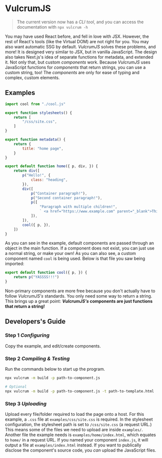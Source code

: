 # VulcrumJS

> The current version now has a *CLI tool*, and you can access the documentation with `npx vulcrum -h`

You may have used React before, and fell in love with JSX. However, the rest of React's tools (like the Virtual DOM) are not right for you. You may also want automatic SSG by default. *VulcrumJS* solves these problems, and more! It is designed very similar to JSX, but in vanilla JavaScript. The design also takes Next.js's idea of separate functions for metadata, and extended it. Not only that, but custom *components* work. Because *VulcrumJS* uses JavaScript functions for *components* that return strings, you can use a custom string, too! The *components* are only for ease of typing and complex, custom elements.

## Examples

```javascript
import cool from "./cool.js"

export function stylesheets() {
    return [
        "/css/site.css",
    ]
}

export function metadata() {
    return {
        title: "home page",
    }
}

export default function home({ p, div, }) {
    return div([
        p("Hello!", {
            class: "heading",
        }),
        div([
            p("Container paragraph!"),
            p("Second container paragraph!"),
            p([
                "Paragraph with multiple children!",
                ` <a href="https://www.example.com" parent="_blank">This is a link inside a paragraph!</a>`,
            ]),
        ]),
        cool({ p, }),
    ])
}
```

As you can see in the example, default components are passed through an object in the main function. If a component does not exist, you can just use a normal string, or make your own! As you can also see, a custom component named `cool` is being used. Below is that file you saw being imported:

```javascript
export default function cool({ p, }) {
    return p("YASSSS!!!")
}
```

Non-primary components are more free because you don't actually have to follow *VulcrumJS's* standards. You only need some way to return a string. This brings up a great point: ***VulcrumJS's* components are just functions that return a string!**

## Developers's Guide

### Step 1 *Configuring*

Copy the example, and edit/create components.

### Step 2 *Compiling & Testing*

Run the commands below to start up the program.

```bash
npx vulcrum -m build -p path-to-component.js

# Optional
npx vulcrum -m build -p path-to-component.js -t path-to-template.html
```

### Step 3 *Uploading*

Upload every file/folder required to load the page onto a host. For this example, a `.css` file at `examples/css/site.css` is required. In the stylesheet configuration, the stylesheet path is set to `/css/site.css` (a request URL.) This means some of the files we need to upload are inside `examples/`. Another file the example needs is `examples/home/index.html`, which equates to `home/` in a request URL. If you named your component `index.js`, it will output a file at `examples/index.html` instead. If you want to publically disclose the component's source code, you *can* upload the JavaScript files.

